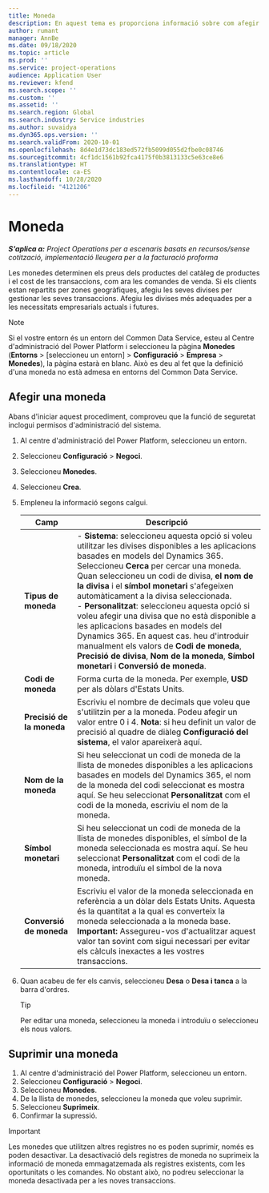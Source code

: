 ```yaml
---
title: Moneda
description: En aquest tema es proporciona informació sobre com afegir i suprimir els tipus de moneda al Project Operations.
author: rumant
manager: AnnBe
ms.date: 09/18/2020
ms.topic: article
ms.prod: ''
ms.service: project-operations
audience: Application User
ms.reviewer: kfend
ms.search.scope: ''
ms.custom: ''
ms.assetid: ''
ms.search.region: Global
ms.search.industry: Service industries
ms.author: suvaidya
ms.dyn365.ops.version: ''
ms.search.validFrom: 2020-10-01
ms.openlocfilehash: 8d4e1d73dc183ed572fb5099d055d2fbe0c08746
ms.sourcegitcommit: 4cf1dc1561b92fca4175f0b3813133c5e63ce8e6
ms.translationtype: HT
ms.contentlocale: ca-ES
ms.lasthandoff: 10/28/2020
ms.locfileid: "4121206"
---
```

# <a name="currency"></a>Moneda

_**S'aplica a:** Project Operations per a escenaris basats en recursos/sense cotització, implementació lleugera per a la facturació proforma_

Les monedes determinen els preus dels productes del catàleg de productes i el cost de les transaccions, com ara les comandes de venda. Si els clients estan repartits per zones geogràfiques, afegiu les seves divises per gestionar les seves transaccions. Afegiu les divises més adequades per a les necessitats empresarials actuals i futures.  

> [!NOTE]
> Si el vostre entorn és un entorn del Common Data Service, esteu al Centre d'administració del Power Platform i seleccioneu la pàgina **Monedes** (**Entorns** > [seleccioneu un entorn] > **Configuració** > **Empresa** > **Monedes**), la pàgina estarà en blanc. Això es deu al fet que la definició d'una moneda no està admesa en entorns del Common Data Service.

## <a name="add-a-currency"></a>Afegir una moneda  
Abans d'iniciar aquest procediment, comproveu que la funció de seguretat inclogui permisos d'administració del sistema. 

1. Al centre d'administració del Power Platform, seleccioneu un entorn. 
2. Seleccioneu **Configuració** > **Negoci**.
3. Seleccioneu **Monedes**.  
4. Seleccioneu **Crea**.  
5. Empleneu la informació segons calgui.  


   |          Camp          |                                                                                                                                                                                                                                                                                                                                                                            Descripció                                                                                                                                                                                                                                                                                                                                                                            |
   |-------------------------|-------------------------------------------------------------------------------------------------------------------------------------------------------------------------------------------------------------------------------------------------------------------------------------------------------------------------------------------------------------------------------------------------------------------------------------------------------------------------------------------------------------------------------------------------------------------------------------------------------------------------------------------------------------------------------------------------------------------------------------------------------------------|
   |    **Tipus de moneda**    | - **Sistema**: seleccioneu aquesta opció si voleu utilitzar les divises disponibles a les aplicacions basades en models del Dynamics 365. Seleccioneu **Cerca** per cercar una moneda. Quan seleccioneu un codi de divisa, **el nom de la divisa** i el **símbol monetari** s'afegeixen automàticament a la divisa seleccionada.<br />- **Personalitzat**: seleccioneu aquesta opció si voleu afegir una divisa que no està disponible a les aplicacions basades en models del Dynamics 365. En aquest cas. heu d'introduir manualment els valors de **Codi de moneda**, **Precisió de divisa**, **Nom de la moneda**, **Símbol monetari** i **Conversió de moneda**. |
   |    **Codi de moneda**    |                                                                                                                                                                                                                                                                                                                                            Forma curta de la moneda. Per exemple, **USD** per als dòlars d'Estats Units.                                                                                                                                                                                                                                                                                                                                            |
   | **Precisió de la moneda**  |                                                                                                                                                                                  Escriviu el nombre de decimals que voleu que s'utilitzin per a la moneda.  Podeu afegir un valor entre 0 i 4. **Nota**: si heu definit un valor de precisió al quadre de diàleg **Configuració del sistema**, el valor apareixerà aquí.                                                                                                                                                                                  |
   |    **Nom de la moneda**    |                                                                                                                                                                                                                                         Si heu seleccionat un codi de moneda de la llista de monedes disponibles a les aplicacions basades en models del Dynamics 365, el nom de la moneda del codi seleccionat es mostra aquí. Se heu seleccionat **Personalitzat** com el codi de la moneda, escriviu el nom de la moneda.                                                                                                                                                                                                                                          |
   |   **Símbol monetari**   |                                                                                                                                                                                                                                                                      Si heu seleccionat un codi de moneda de la llista de monedes disponibles, el símbol de la moneda seleccionada es mostra aquí. Se heu seleccionat **Personalitzat** com el codi de la moneda, introduïu el símbol de la nova moneda.                                                                                                                                                                                                                                                                       |
   | **Conversió de moneda** |                                                                                                                                                                                                                                     Escriviu el valor de la moneda seleccionada en referència a un dòlar dels Estats Units. Aquesta és la quantitat a la qual es converteix la moneda seleccionada a la moneda base. **Important:** Assegureu-vos d'actualitzar aquest valor tan sovint com sigui necessari per evitar els càlculs inexactes a les vostres transaccions.                                                                                                                                                                                                                                      |


6. Quan acabeu de fer els canvis, seleccioneu **Desa** o **Desa i tanca** a la barra d'ordres.  

   > [!TIP]
   >  Per editar una moneda, seleccioneu la moneda i introduïu o seleccioneu els nous valors.  

## <a name="delete-a-currency"></a>Suprimir una moneda  

1. Al centre d'administració del Power Platform, seleccioneu un entorn. 
2. Seleccioneu **Configuració** > **Negoci**.
3. Seleccioneu **Monedes**.  
4. De la llista de monedes, seleccioneu la moneda que voleu suprimir.  
5. Seleccioneu **Suprimeix**.  
6. Confirmar la supressió.  

> [!IMPORTANT]
>  Les monedes que utilitzen altres registres no es poden suprimir, només es poden desactivar. La desactivació dels registres de moneda no suprimeix la informació de moneda emmagatzemada als registres existents, com les oportunitats o les comandes. No obstant això, no podreu seleccionar la moneda desactivada per a les noves transaccions.  
